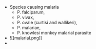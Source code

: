 * Species causing malaria
	* P. falciparum,
	* P. vivax, 
	*  P. ovale (curtisi and wallikeri),
	* P. malariae,
	* P. knowlesi monkey malarial parasite
* ![[malarial.png]]
* 
